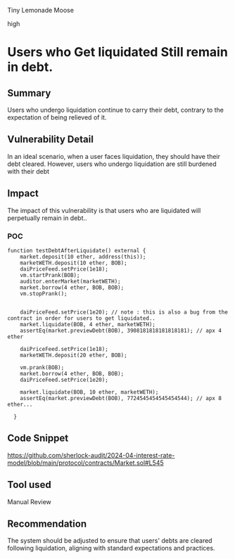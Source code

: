 Tiny Lemonade Moose

high

# Users who Get liquidated Still remain in debt.

## Summary
Users who undergo liquidation continue to carry their debt, contrary to the expectation of being relieved of it.

## Vulnerability Detail
In an ideal scenario, when a user faces liquidation, they should have their debt cleared. However, users who undergo liquidation are still burdened with their debt

## Impact
The impact of this vulnerability is that users who are liquidated will perpetually remain in debt..

### POC

```solidity
function testDebtAfterLiquidate() external {
    market.deposit(10 ether, address(this));
    marketWETH.deposit(10 ether, BOB);
    daiPriceFeed.setPrice(1e18);
    vm.startPrank(BOB);
    auditor.enterMarket(marketWETH);
    market.borrow(4 ether, BOB, BOB);
    vm.stopPrank();

   
    daiPriceFeed.setPrice(1e20); // note : this is also a bug from the contract in order for users to get liquidated..
    market.liquidate(BOB, 4 ether, marketWETH);
    assertEq(market.previewDebt(BOB), 3908181818181818181); // apx 4 ether

    daiPriceFeed.setPrice(1e18);
    marketWETH.deposit(20 ether, BOB);
 
    vm.prank(BOB);
    market.borrow(4 ether, BOB, BOB);
    daiPriceFeed.setPrice(1e20);
  
    market.liquidate(BOB, 10 ether, marketWETH);
    assertEq(market.previewDebt(BOB), 7724545454545454544); // apx 8 ether...

  }
```
## Code Snippet
https://github.com/sherlock-audit/2024-04-interest-rate-model/blob/main/protocol/contracts/Market.sol#L545

## Tool used

Manual Review

## Recommendation
The system should be adjusted to ensure that users' debts are cleared following liquidation, aligning with standard expectations and practices.
